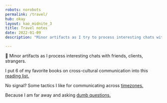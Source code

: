 ```yaml
---
robots: norobots
permalink: /travel/
hub: okay
layout: kao_midnite_3
title: Travel notes
date: 2022-01-09
description: "Minor artifacts as I try to process interesting chats with friends, clients, strangers."

---
```


🍵 Minor artifacts as I process interesting chats with friends, clients, strangers.

<div class="space"></div>
<div class="scan" markdown="1">

I put 6 of my favorite books on cross-cultural communication into this [reading list.]

No signal? Some tactics I like for communicating across [timezones.]

Because I am far away and asking [dumb questions.]

</div>



[reading list.]: https://www.zachmccabe.com/travel/reading-list

[timezones.]: https://www.zachmccabe.com/travel/timezones

[dumb questions.]: https://www.zachmccabe.com/travel/dumb-questions

